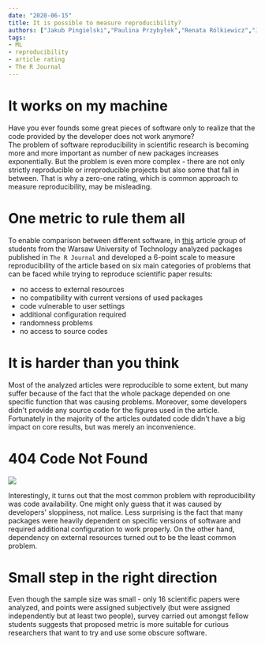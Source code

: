 ```yaml
---
date: "2020-06-15"
title: It is possible to measure reproducibility?
authors: ["Jakub Pingielski","Paulina Przybyłek","Renata Rólkiewicz","Jakub Wiśniewski"]
tags:
- ML
- reproducibility
- article rating
- The R Journal
---
```


# It works on my machine
Have you ever founds some great pieces of software only to realize that the code provided by the developer does not work anymore? \
The problem of software reproducibility in scientific research is becoming more and more important as number of new packages increases exponentially.
But the problem is even more complex - there are not only strictly reproducible or irreproducible projects but also some that fall in between.
That is why a zero-one rating, which is common approach to measure reproducibility, may be misleading. 

# One metric to rule them all
To enable comparison between different software, in [this](https://mini-pw.github.io/2020L-WB-Book/how-to-measure-reproducibility-classification-of-problems-with-reproducing-scientific-papers.html) article group of students from the Warsaw University of Technology analyzed packages
published in `The R Journal` and developed a 6-point scale to measure reproducibility of the article based on six main categories of problems
that can be faced while trying to reproduce scientific paper results:

* no access to external resources
* no compatibility with current versions of used packages
* code vulnerable to user settings
* additional configuration required
* randomness problems
* no access to source codes

# It is harder than you think
Most of the analyzed articles were reproducible to some extent, but many suffer because of the fact that the whole package depended on one specific function that was causing problems. Moreover, some developers didn't provide any source code for the figures used in the article. 
Fortunately in the majority of the articles outdated code didn't have a big impact on core results, but was merely an inconvenience.

# 404 Code Not Found

![](/2020L-WB-Blog/2020-06-15-it-is-possible-to-measure-reproducibility/Summary_of_marking_articles.png)

Interestingly, it turns out that the most common problem with reproducibility was code availability. One might only guess that it was caused by
developers' sloppiness, not malice. Less surprising is the fact that many packages were heavily dependent on specific versions of software and required
additional configuration to work properly. On the other hand, dependency on external resources turned out to be the least common problem.

# Small step in the right direction
Even though the sample size was small - only 16 scientific papers were analyzed, and points were assigned subjectively (but were assigned independently but at least two people), survey carried out amongst fellow students suggests that proposed metric is more suitable for curious researchers that want to try and use some obscure software.











